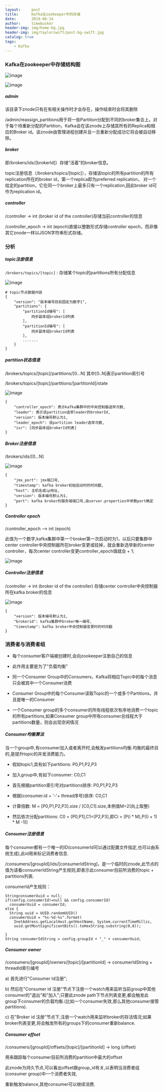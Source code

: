 ```yaml
---
layout:     post
title:      Kafka在zookeeper中的存储
date:       2019-06-14
author:     timebusker
header-img: img/home-bg.jpg
header-img: img/taylorswift/post-bg-swift.jpg
catalog: true
tags:
    - Kafka
---  
```


### Kafka在zookeeper中存储结构图

![image](https://raw.githubusercontent.com/timebusker/timebusker.github.io/master/img/MQ-middle/kafka17.png?raw=true)   

![image](https://raw.githubusercontent.com/timebusker/timebusker.github.io/master/img/MQ-middle/kafka23.png?raw=true)   

##### admin

该目录下znode只有在有相关操作时才会存在，操作结束时会将其删除

/admin/reassign_partitions用于将一些Partition分配到不同的broker集合上。对于每个待重新分配的Partition，Kafka会在该znode上存储其所有的Replica和相应的Broker id。该znode由管理进程创建并且一旦重新分配成功它将会被自动移除。

##### broker
即/brokers/ids/[brokerId]）存储“活着”的broker信息。

topic注册信息（/brokers/topics/[topic]），存储该topic的所有partition的所有replication所在的broker id，第一个replica即为preferred replication，
对一个给定的partition，它在同一个broker上最多只有一个replication,因此broker id可作为replication id。

##### controller

/controller -> int (broker id of the controller)存储当前controller的信息

/controller_epoch -> int (epoch)直接以整数形式存储controller epoch，而非像其它znode一样以JSON字符串形式存储。

### 分析

##### topic注册信息

`/brokers/topics/[topic]` : 存储某个topic的partitions所有分配信息

![image](https://raw.githubusercontent.com/timebusker/timebusker.github.io/master/img/MQ-middle/kafka18.png?raw=true)   

```
# topic节点数据内容
{
    "version": "版本编号目前固定为数字1",
    "partitions": {
        "partitionId编号": [
            同步副本组brokerId列表
        ],
        "partitionId编号": [
            同步副本组brokerId列表
        ],
        .......
    }
}
```

##### partition状态信息

/brokers/topics/[topic]/partitions/[0...N]  其中[0..N]表示partition索引号

/brokers/topics/[topic]/partitions/[partitionId]/state

![image](https://raw.githubusercontent.com/timebusker/timebusker.github.io/master/img/MQ-middle/kafka19.png?raw=true)   

```
{
    "controller_epoch": 表示kafka集群中的中央控制器选举次数,
    "leader": 表示该partition选举leader的brokerId,
    "version": 版本编号默认为1,
    "leader_epoch": 该partition leader选举次数,
    "isr": [同步副本组brokerId列表]
}
```

##### Broker注册信息

/brokers/ids/[0...N]                 

![image](https://raw.githubusercontent.com/timebusker/timebusker.github.io/master/img/MQ-middle/kafka20.png?raw=true)  

```
{
    "jmx_port": jmx端口号,
    "timestamp": kafka broker初始启动时的时间戳,
    "host": 主机名或ip地址,
    "version": 版本编号默认为1,
    "port": kafka broker的服务端端口号,由server.properties中参数port确定
}
```

##### Controller epoch

/controller_epoch -->  int (epoch)   

此值为一个数字,kafka集群中第一个broker第一次启动时为1，以后只要集群中center controller中央控制器所在broker变更或挂掉，就会重新选举新的center controller，每次center controller变更controller_epoch值就会 + 1; 

![image](https://raw.githubusercontent.com/timebusker/timebusker.github.io/master/img/MQ-middle/kafka21.png?raw=true) 

##### Controller注册信息

/controller -> int (broker id of the controller)  存储center controller中央控制器所在kafka broker的信息

![image](https://raw.githubusercontent.com/timebusker/timebusker.github.io/master/img/MQ-middle/kafka22.png?raw=true) 

```
{
    "version": 版本编号默认为1,
    "brokerid": kafka集群中broker唯一编号,
    "timestamp": kafka broker中央控制器变更时的时间戳
}
```

### 消费者与消费者组

- 每个consumer客户端被创建时,会向zookeeper注册自己的信息

- 此作用主要是为了"负载均衡"

- 同一个Consumer Group中的Consumers，Kafka将相应Topic中的每个消息只会被其中一个Consumer消费

- Consumer Group中的每个Consumer读取Topic的一个或多个Partitions，并且是唯一的Consumer

- 一个Consumer group的多个consumer的所有线程依次有序地消费一个topic的所有partitions,如果Consumer group中所有consumer总线程大于partitions数量，则会出现空闲情况

##### Consumer均衡算法

当一个group中,有consumer加入或者离开时,会触发partitions均衡.均衡的最终目的,是提升topic的并发消费能力。

- 假如topic1,具有如下partitions: P0,P1,P2,P3

- 加入group中,有如下consumer: C0,C1

- 首先根据partition索引号对partitions排序: P0,P1,P2,P3

- 根据(consumer.id + '-'+ thread序号)排序: C0,C1

- 计算倍数: M = [P0,P1,P2,P3].size / [C0,C1].size,本例值M=2(向上取整)

- 然后依次分配partitions: C0 = [P0,P1],C1=[P2,P3],即Ci = [P(i * M),P((i + 1) * M -1)]

##### Consumer注册信息

每个consumer都有一个唯一的ID(consumerId可以通过配置文件指定,也可以由系统生成),此id用来标记消费者信息.

/consumers/[groupId]/ids/[consumerIdString]，是一个临时的znode,此节点的值为请看consumerIdString产生规则,即表示此consumer目前所消费的topic + partitions列表.

consumerId产生规则：

```
StringconsumerUuid = null;
if(config.consumerId!=null && config.consumerId)
  consumerUuid = consumerId;
else {
  String uuid = UUID.randomUUID()
  consumerUuid = "%s-%d-%s".format(
    InetAddress.getLocalHost.getHostName, System.currentTimeMillis,
    uuid.getMostSignificantBits().toHexString.substring(0,8));

}
String consumerIdString = config.groupId + "_" + consumerUuid;
```

##### Consumer owner

/consumers/[groupId]/owners/[topic]/[partitionId] -> consumerIdString + threadId索引编号

a) 首先进行"Consumer Id注册";

b) 然后在"Consumer id 注册"节点下注册一个watch用来监听当前group中其他consumer的"退出"和"加入";只要此znode path下节点列表变更,都会触发此group下consumer的负载均衡.(比如一个consumer失效,那么其他consumer接管partitions).

c) 在"Broker id 注册"节点下,注册一个watch用来监听broker的存活情况;如果broker列表变更,将会触发所有的groups下的consumer重新balance.


##### Consumer offset

/consumers/[groupId]/offsets/[topic]/[partitionId] -> long (offset)

用来跟踪每个consumer目前所消费的partition中最大的offset

此znode为持久节点,可以看出offset跟group_id有关,以表明当消费者组(consumer group)中一个消费者失效,

重新触发balance,其他consumer可以继续消费.



















